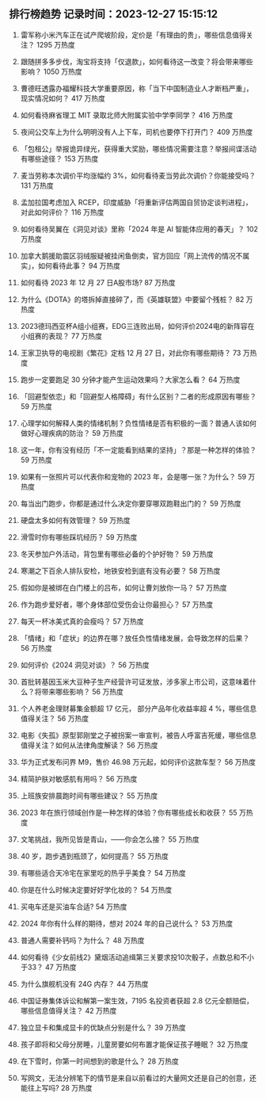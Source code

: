 
## 排行榜趋势 记录时间：2023-12-27 15:15:12
  
  1. 雷军称小米汽车正在试产爬坡阶段，定价是「有理由的贵」，哪些信息值得关注？ 1295 万热度
    
  2. 跟随拼多多步伐，淘宝将支持「仅退款」，如何看待这一改变？将会带来哪些影响？ 1050 万热度
    
  3. 曹德旺透露办福耀科技大学重要原因，称「当下中国制造业人才断档严重」，现实情况如何？ 417 万热度
    
  4. 如何看待麻省理工 MIT 录取北师大附属实验中学李同学？ 416 万热度
    
  5. 夜间公交车上为什么明明没有人上下车，司机也要停下打开门？ 409 万热度
    
  6. 「包租公」举报诡异绿光，获得重大奖励，哪些情况需要注意？举报间谍活动有哪些途径？ 153 万热度
    
  7. 麦当劳称本次调价平均涨幅约 3%，如何看待麦当劳此次调价？你能接受吗？ 131 万热度
    
  8. 孟加拉国考虑加入 RCEP，印度威胁「将重新评估两国自贸协定谈判进程」，对此如何评价？ 116 万热度
    
  9. 如何看待吴翼在《洞见对谈》里称「2024 年是 AI 智能体应用的春天」？ 102 万热度
    
  10. 加拿大鹅援助震区羽绒服疑被挂闲鱼倒卖，官方回应「网上流传的情况不属实」，如何看待此事？ 94 万热度
    
  11. 如何看待 2023 年 12 月 27 日A股市场? 87 万热度
    
  12. 为什么《DOTA》的塔拆掉直接碎了，而《英雄联盟》中要留个残桩？ 82 万热度
    
  13. 2023德玛西亚杯A组小组赛，EDG三连败出局，如何评价2024电的新阵容在小组赛的表现？ 77 万热度
    
  14. 王家卫执导的电视剧《繁花》定档 12 月 27 日，对此你有哪些期待？ 73 万热度
    
  15. 跑步一定要跑足 30 分钟才能产生运动效果吗？大家怎么看？ 64 万热度
    
  16. 「回避型依恋」和「回避型人格障碍」有什么区别？二者的形成原因有哪些？ 59 万热度
    
  17. 心理学如何解释人类的情绪机制？负性情绪是否有积极的一面？普通人该如何做好心理疾病的防治？ 59 万热度
    
  18. 这一年，你有没有经历「不一定能看到结果的坚持」？那是一种怎样的体验？ 59 万热度
    
  19. 如果有一张照片可以代表你和宠物的 2023 年，会是哪一张？为什么？ 59 万热度
    
  20. 每当出门跑步，你都是通过什么决定你要穿哪双跑鞋出门的？ 59 万热度
    
  21. 硬盘太多如何有效管理？ 59 万热度
    
  22. 滑雪时你有哪些踩坑经历？ 59 万热度
    
  23. 冬天参加户外活动，背包里有哪些必备的个护好物？ 59 万热度
    
  24. 寒潮之下百余人排队安检，地铁安检到底有没有必要？ 58 万热度
    
  25. 假如你是被绑在白门楼上的吕布，如何让曹刘放你一马？ 57 万热度
    
  26. 作为跑步爱好者，哪个身体部位受伤会让你最担心？ 57 万热度
    
  27. 每天一杯冰美式真的会瘦吗？ 57 万热度
    
  28. 「情绪」和「症状」的边界在哪？放任负性情绪发展，会导致怎样的后果？ 56 万热度
    
  29. 如何评价《2024 洞见对谈》？ 56 万热度
    
  30. 首批转基因玉米大豆种子生产经营许可证发放，涉多家上市公司，这意味着什么？将带来哪些影响？ 56 万热度
    
  31. 个人养老金理财募集金额超 17 亿元， 部分产品年化收益率超 4 %，哪些信息值得关注？ 56 万热度
    
  32. 电影《失孤》原型郭刚堂之子被拐案一审宣判，被告人呼富吉死缓，哪些信息值得关注？如何从法律角度解读？ 56 万热度
    
  33. 华为正式发布问界 M9，售价 46.98 万元起，如何评价这款车型？ 56 万热度
    
  34. 精简护肤对敏感肌有用吗？ 56 万热度
    
  35. 上班族安排晨跑时间有哪些建议？ 55 万热度
    
  36. 2023 年在旅行领域创作是一种怎样的体验？你有哪些成长和收获？ 55 万热度
    
  37. 文笔挑战，我所见皆是青山，——你会怎么接？ 55 万热度
    
  38. 40 岁，跑步遇到瓶颈了，如何提高？ 55 万热度
    
  39. 有哪些适合天冷宅在家里吃的热乎乎美食？ 54 万热度
    
  40. 你是在什么时候决定要好好学化妆的？ 54 万热度
    
  41. 买电车还是买油车合适? 54 万热度
    
  42. 2024 年你有什么样的期待，想对 2024 年的自己说什么？ 53 万热度
    
  43. 普通人需要补钙吗？为什么？ 48 万热度
    
  44. 如何看待《少女前线2》黛烟活动追缉第三关要求投10次骰子，点数总和不小于33？ 47 万热度
    
  45. 为什么旗舰机没有 24G 内存？ 44 万热度
    
  46. 中国证券集体诉讼和解第一案生效，7195 名投资者获超 2.8 亿元全额赔偿，哪些信息值得关注？ 42 万热度
    
  47. 独立显卡和集成显卡的优缺点分别是什么？ 39 万热度
    
  48. 孩子即将和父母分房睡，儿童房要如何布置才能保证孩子睡眠？ 32 万热度
    
  49. 在下雪时，你第一时间想到的歌是什么？ 28 万热度
    
  50. 写网文，无法分辨笔下的情节是来自以前看过的大量网文还是自己的创意，还能往上写吗? 28 万热度
    